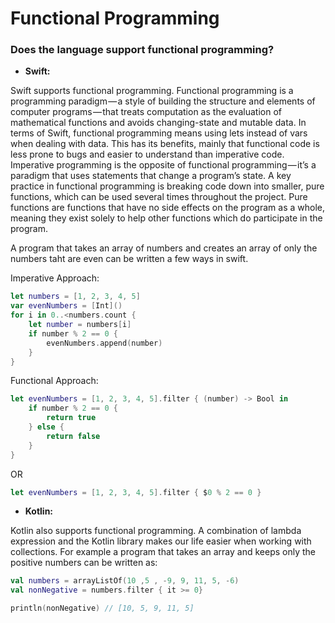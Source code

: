 # **Functional Programming**

### **Does the language support functional programming?**
* **Swift:**

Swift supports functional programming. Functional programming is a programming paradigm — a style of building the structure and elements of computer programs — that treats computation as the evaluation of mathematical functions and avoids changing-state and mutable data.
In terms of Swift, functional programming means using lets instead of vars when dealing with data. This has its benefits, mainly that functional code is less prone to bugs and easier to understand than imperative code. Imperative programming is the opposite of functional programming — it’s a paradigm that uses statements that change a program’s state.
A key practice in functional programming is breaking code down into smaller, pure functions, which can be used several times throughout the project. Pure functions are functions that have no side effects on the program as a whole, meaning they exist solely to help other functions which do participate in the program.

A program that takes an array of numbers and creates an array of only the numbers taht are even can be written a few ways in swift. 

Imperative Approach:
```swift
let numbers = [1, 2, 3, 4, 5]
var evenNumbers = [Int]()
for i in 0..<numbers.count {
    let number = numbers[i]
    if number % 2 == 0 {
        evenNumbers.append(number)
    }
}
```
Functional Approach:
```swift
let evenNumbers = [1, 2, 3, 4, 5].filter { (number) -> Bool in
    if number % 2 == 0 {
        return true
    } else {
        return false
    }
}
```

OR

```swift
let evenNumbers = [1, 2, 3, 4, 5].filter { $0 % 2 == 0 }
```

* **Kotlin:**

Kotlin also supports functional programming. A combination of lambda expression and the Kotlin library makes our life easier when working with collections. For example a program that takes an array and keeps only the positive numbers can be written as:
```kotlin
val numbers = arrayListOf(10 ,5 , -9, 9, 11, 5, -6)
val nonNegative = numbers.filter { it >= 0}

println(nonNegative) // [10, 5, 9, 11, 5]
```
